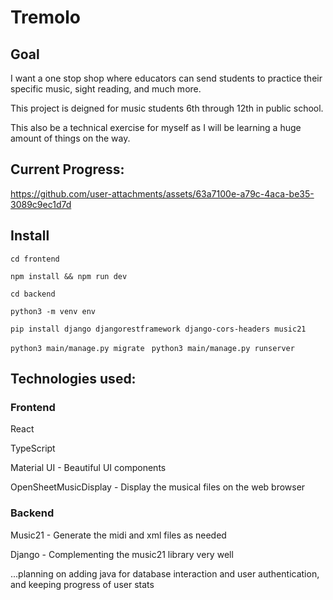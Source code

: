 # Tremolo

## Goal

I want a one stop shop where educators can send students to practice their specific music, sight reading, and much more.

This project is deigned for music students 6th through 12th in public school. 

This also be a technical exercise for myself as I will be learning a huge amount of things on the way.

## Current Progress:


https://github.com/user-attachments/assets/63a7100e-a79c-4aca-be35-3089c9ec1d7d

## Install
`cd frontend`

`npm install && npm run dev`

`cd backend`

`python3 -m venv env`

`pip install django djangorestframework django-cors-headers music21`

`python3 main/manage.py migrate `
`python3 main/manage.py runserver`

## Technologies used:

### Frontend

React

TypeScript

Material UI - Beautiful UI components

OpenSheetMusicDisplay - Display the musical files on the web browser

### Backend

Music21 - Generate the midi and xml files as needed

Django - Complementing the music21 library very well

...planning on adding java for database interaction and user authentication, and keeping progress of user stats
